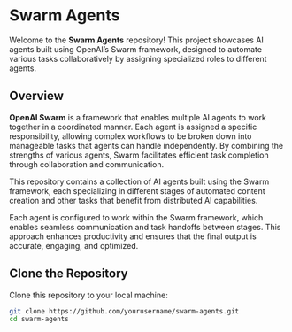 

# Swarm Agents

Welcome to the **Swarm Agents** repository! This project showcases AI agents built using OpenAI’s Swarm framework, designed to automate various tasks collaboratively by assigning specialized roles to different agents.

## Overview

**OpenAI Swarm** is a framework that enables multiple AI agents to work together in a coordinated manner. Each agent is assigned a specific responsibility, allowing complex workflows to be broken down into manageable tasks that agents can handle independently. By combining the strengths of various agents, Swarm facilitates efficient task completion through collaboration and communication.

This repository contains a collection of AI agents built using the Swarm framework, each specializing in different stages of automated content creation and other tasks that benefit from distributed AI capabilities.

Each agent is configured to work within the Swarm framework, which enables seamless communication and task handoffs between stages. This approach enhances productivity and ensures that the final output is accurate, engaging, and optimized.


## Clone the Repository

Clone this repository to your local machine:

```bash
git clone https://github.com/yourusername/swarm-agents.git
cd swarm-agents
